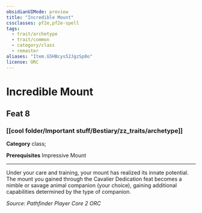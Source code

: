 ```yaml
---
obsidianUIMode: preview
title: "Incredible Mount"
cssclasses: pf2e,pf2e-spell
tags:
  - trait/archetype
  - trait/common
  - category/class
  - remaster
aliases: "Item.G5HBcys52JgzSp0o"
license: ORC
---
```

# Incredible Mount
## Feat 8
### [[cool folder/Important stuff/Bestiary/zz_traits/archetype]]

**Category** class; 



**Prerequisites** Impressive Mount
* * *
Under your care and training, your mount has realized its innate potential. The mount you gained through the Cavalier Dedication feat becomes a nimble or savage animal companion (your choice), gaining additional capabilities determined by the type of companion.

*Source: Pathfinder Player Core 2*
*ORC*